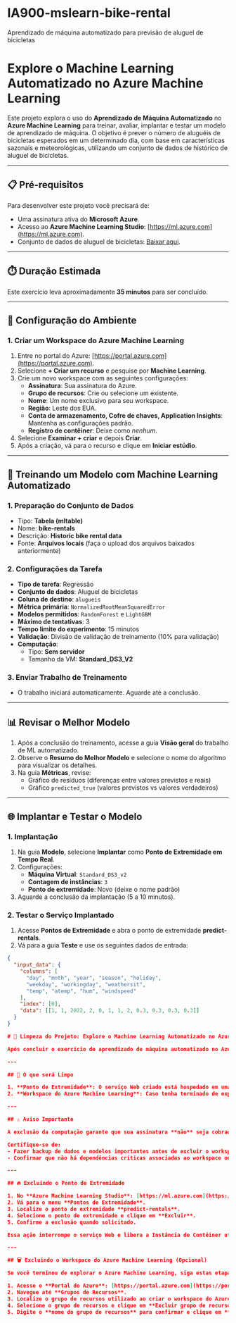 # IA900-mslearn-bike-rental
Aprendizado de máquina automatizado para previsão de aluguel de bicicletas


# Explore o Machine Learning Automatizado no Azure Machine Learning

Este projeto explora o uso do **Aprendizado de Máquina Automatizado** no **Azure Machine Learning** para treinar, avaliar, implantar e testar um modelo de aprendizado de máquina. O objetivo é prever o número de aluguéis de bicicletas esperados em um determinado dia, com base em características sazonais e meteorológicas, utilizando um conjunto de dados de histórico de aluguel de bicicletas.

---

## 📋 Pré-requisitos

Para desenvolver este projeto você precisará de:

- Uma assinatura ativa do **Microsoft Azure**.
- Acesso ao **Azure Machine Learning Studio**: [https://ml.azure.com](https://ml.azure.com).
- Conjunto de dados de aluguel de bicicletas: [Baixar aqui](https://aka.ms/bike-rentals).

---

## ⏱️ Duração Estimada

Este exercício leva aproximadamente **35 minutos** para ser concluído.

---

## 🚀 Configuração do Ambiente

### 1. Criar um Workspace do Azure Machine Learning
1. Entre no portal do Azure: [https://portal.azure.com](https://portal.azure.com).
2. Selecione **+ Criar um recurso** e pesquise por **Machine Learning**.
3. Crie um novo workspace com as seguintes configurações:
   - **Assinatura**: Sua assinatura do Azure.
   - **Grupo de recursos**: Crie ou selecione um existente.
   - **Nome**: Um nome exclusivo para seu workspace.
   - **Região**: Leste dos EUA.
   - **Conta de armazenamento, Cofre de chaves, Application Insights**: Mantenha as configurações padrão.
   - **Registro de contêiner**: Deixe como *nenhum*.
4. Selecione **Examinar + criar** e depois **Criar**.
5. Após a criação, vá para o recurso e clique em **Iniciar estúdio**.

---

## 🤖 Treinando um Modelo com Machine Learning Automatizado

### 1. Preparação do Conjunto de Dados
- Tipo: **Tabela (mltable)**
- Nome: **bike-rentals**
- Descrição: **Historic bike rental data**
- Fonte: **Arquivos locais** (faça o upload dos arquivos baixados anteriormente)

### 2. Configurações da Tarefa
- **Tipo de tarefa**: Regressão
- **Conjunto de dados**: Aluguel de bicicletas
- **Coluna de destino**: `alugueis`
- **Métrica primária**: `NormalizedRootMeanSquaredError`
- **Modelos permitidos**: `RandomForest` e `LightGBM`
- **Máximo de tentativas**: 3
- **Tempo limite do experimento**: 15 minutos
- **Validação**: Divisão de validação de treinamento (10% para validação)
- **Computação**:
  - Tipo: **Sem servidor**
  - Tamanho da VM: **Standard_DS3_V2**

### 3. Enviar Trabalho de Treinamento
- O trabalho iniciará automaticamente. Aguarde até a conclusão.

---

## 📊 Revisar o Melhor Modelo

1. Após a conclusão do treinamento, acesse a guia **Visão geral** do trabalho de ML automatizado.
2. Observe o **Resumo do Melhor Modelo** e selecione o nome do algoritmo para visualizar os detalhes.
3. Na guia **Métricas**, revise:
   - Gráfico de resíduos (diferenças entre valores previstos e reais)
   - Gráfico `predicted_true` (valores previstos vs valores verdadeiros)

---

## 🌐 Implantar e Testar o Modelo

### 1. Implantação
1. Na guia **Modelo**, selecione **Implantar** como **Ponto de Extremidade em Tempo Real**.
2. Configurações:
   - **Máquina Virtual**: `Standard_DS3_v2`
   - **Contagem de instâncias**: `3`
   - **Ponto de extremidade**: Novo (deixe o nome padrão)
3. Aguarde a conclusão da implantação (5 a 10 minutos).

### 2. Testar o Serviço Implantado
1. Acesse **Pontos de Extremidade** e abra o ponto de extremidade **predict-rentals**.
2. Vá para a guia **Teste** e use os seguintes dados de entrada:
```json
{
  "input_data": {
    "columns": [
      "day", "mnth", "year", "season", "holiday", 
      "weekday", "workingday", "weathersit", 
      "temp", "atemp", "hum", "windspeed"
    ],
    "index": [0],
    "data": [[1, 1, 2022, 2, 0, 1, 1, 2, 0.3, 0.3, 0.3, 0.3]]
  }
}

# 🚀 Limpeza do Projeto: Explore o Machine Learning Automatizado no Azure

Após concluir o exercício de aprendizado de máquina automatizado no Azure Machine Learning, é essencial realizar a limpeza dos recursos utilizados para evitar cobranças desnecessárias e otimizar o uso da sua assinatura do Azure. Esta etapa envolve a exclusão de pontos de extremidade e, opcionalmente, do workspace do Azure Machine Learning.

---

## 🧹 O que será Limpo

1. **Ponto de Extremidade**: O serviço Web criado está hospedado em uma **Instância de Contêiner do Azure**. Se você não pretende continuar experimentando, é recomendável excluí-lo para evitar o acúmulo de custos de uso.
2. **Workspace do Azure Machine Learning**: Caso tenha terminado de explorar o Azure Machine Learning, você pode excluir o workspace e os recursos associados. Isso inclui contas de armazenamento, cofre de chaves e Application Insights.

---

## ⚠️ Aviso Importante

A exclusão da computação garante que sua assinatura **não** seja cobrada por recursos de computação. **No entanto**, uma pequena quantia será cobrada pelo armazenamento de dados enquanto o workspace do Azure Machine Learning existir em sua assinatura. 

Certifique-se de:
- Fazer backup de dados e modelos importantes antes de excluir o workspace.
- Confirmar que não há dependências críticas associadas ao workspace ou aos recursos vinculados.

---

## 🔥 Excluindo o Ponto de Extremidade

1. No **Azure Machine Learning Studio**: [https://ml.azure.com](https://ml.azure.com)
2. Vá para o menu **Pontos de Extremidade**.
3. Localize o ponto de extremidade **predict-rentals**.
4. Selecione o ponto de extremidade e clique em **Excluir**.
5. Confirme a exclusão quando solicitado.

Essa ação interrompe o serviço Web e libera a Instância de Contêiner utilizada.

---

## 🗑️ Excluindo o Workspace do Azure Machine Learning (Opcional)

Se você terminou de explorar o Azure Machine Learning, siga estas etapas para excluir o workspace e todos os recursos associados:

1. Acesse o **Portal do Azure**: [https://portal.azure.com](https://portal.azure.com)
2. Navegue até **Grupos de Recursos**.
3. Localize o grupo de recursos utilizado ao criar o workspace do Azure Machine Learning.
4. Selecione o grupo de recursos e clique em **Excluir grupo de recursos**.
5. Digite o **nome do grupo de recursos** para confirmar e clique em **Excluir**.




